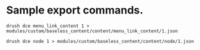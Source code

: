# Sample export commands. 

`drush dce menu_link_content 1 > modules/custom/baseless_content/content/menu_link_content/1.json`
 
`drush dce node 1 > modules/custom/baseless_content/content/node/1.json`

